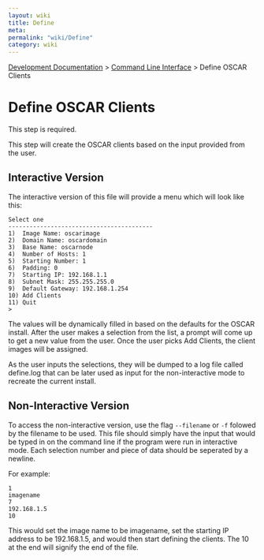 ```yaml
---
layout: wiki
title: Define
meta: 
permalink: "wiki/Define"
category: wiki
---
```

<!-- Name: Define -->
<!-- Version: 2 -->
<!-- Author: wesbland -->

[Development Documentation](wiki/DevelDocs) > [Command Line Interface](wiki/CLI) > Define OSCAR Clients

# Define OSCAR Clients

This step is required.

This step will create the OSCAR clients based on the input provided from the user.

## Interactive Version

The interactive version of this file will provide a menu which will look like this:

    Select one
    -----------------------------------------
    1)  Image Name: oscarimage
    2)  Domain Name: oscardomain
    3)  Base Name: oscarnode
    4)  Number of Hosts: 1
    5)  Starting Number: 1
    6)  Padding: 0
    7)  Starting IP: 192.168.1.1
    8)  Subnet Mask: 255.255.255.0
    9)  Default Gateway: 192.168.1.254
    10) Add Clients
    11) Quit
    >

The values will be dynamically filled in based on the defaults for the OSCAR install.  After the user makes a selection from the list, a prompt will come up to get a new value from the user.  Once the user picks Add Clients, the client images will be assigned.

As the user inputs the selections, they will be dumped to a log file called define.log that can be later used as input for the non-interactive mode to recreate the current install.

## Non-Interactive Version

To access the non-interactive version, use the flag `--filename` or `-f` folowed by the filename to be used.  This file should simply have the input that would be typed in on the command line if the program were run in interactive mode.  Each selection number and piece of data should be seperated by a newline.  

For example:


    1
    imagename
    7
    192.168.1.5
    10

This would set the image name to be imagename, set the starting IP address to be 192.168.1.5, and would then start defining the clients.  The 10 at the end will signify the end of the file.
